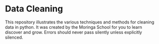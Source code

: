 # Data Cleaning

This repository illustrates the various techniques and methods for cleaning data in python. It was created by the Moringa School for you to learn discover and grow. Errors should never pass silently unless explicitly silenced.
